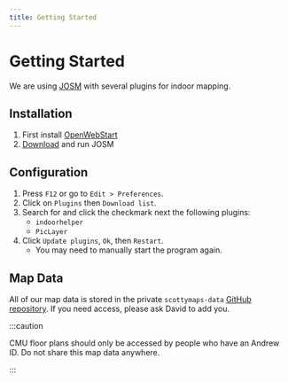 ```yaml
---
title: Getting Started
---
```


# Getting Started

We are using [JOSM](https://josm.openstreetmap.de/) with several plugins for indoor mapping.

## Installation

1. First install [OpenWebStart](https://openwebstart.com/download/)
2. [Download](https://josm.openstreetmap.de/download/josm.jnlp) and run JOSM

## Configuration

1. Press `F12` or go to `Edit > Preferences`.
2. Click on `Plugins` then `Download list`.
3. Search for and click the checkmark next the following plugins:
   - `indoorhelper`
   - `PicLayer`
4. Click `Update plugins`, `Ok`, then `Restart`.
   - You may need to manually start the program again.

## Map Data

All of our map data is stored in the private `scottymaps-data` [GitHub repository](https://github.com/ScottyLabs/scottymaps-data).
If you need access, please ask David to add you.

:::caution

CMU floor plans should only be accessed by people who have an Andrew ID. Do not share this map data anywhere.

:::

